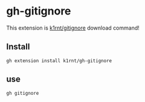 # gh-gitignore
This extension is [k1rnt/gitignore](https://github.com/k1rnt/gitignore) download command!

## Install
```
gh extension install k1rnt/gh-gitignore
```

## use
```
gh gitignore
```
